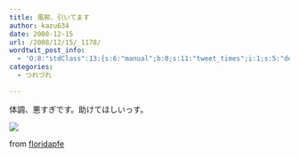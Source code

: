 ```yaml
---
title: 風邪、引いてます
author: kazu634
date: 2008-12-15
url: /2008/12/15/_1178/
wordtwit_post_info:
  - 'O:8:"stdClass":13:{s:6:"manual";b:0;s:11:"tweet_times";i:1;s:5:"delay";i:0;s:7:"enabled";i:1;s:10:"separation";s:2:"60";s:7:"version";s:3:"3.7";s:14:"tweet_template";b:0;s:6:"status";i:2;s:6:"result";a:0:{}s:13:"tweet_counter";i:2;s:13:"tweet_log_ids";a:1:{i:0;i:4451;}s:9:"hash_tags";a:0:{}s:8:"accounts";a:1:{i:0;s:7:"kazu634";}}'
categories:
  - つれづれ

---
```

<div class="section">
<p>
    体調、悪すぎです。助けてほしいっす。
</p>
  
<p>
<a href="http://flickr.com/photos/floridapfe/2195775229/" onclick="__gaTracker('send', 'event', 'outbound-article', 'http://flickr.com/photos/floridapfe/2195775229/', '');" title="Japanese monkey"><img src="http://farm3.static.flickr.com/2340/2195775229_d277e5fe04_m.jpg" /></a>
</p>
  
<p>
    from <a href="http://flickr.com/people/floridapfe/" onclick="__gaTracker('send', 'event', 'outbound-article', 'http://flickr.com/people/floridapfe/', 'floridapfe');">floridapfe</a>
</p>
</div>